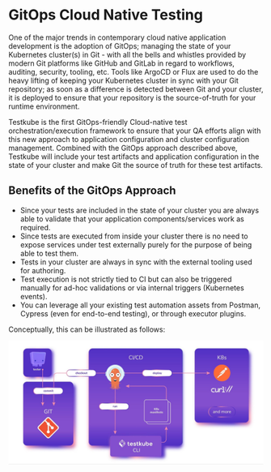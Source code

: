# GitOps Cloud Native Testing

One of the major trends in contemporary cloud native application development is the adoption of GitOps; managing the state of your Kubernetes cluster(s) in Git - with all the bells and whistles provided by modern Git platforms like GitHub and GitLab in regard to workflows, auditing, security, tooling, etc. Tools like ArgoCD or Flux are used to do the heavy lifting of keeping your Kubernetes cluster in sync with your Git repository; as soon as a difference is detected between Git and your cluster, it is deployed to ensure that your repository is the source-of-truth for your runtime environment.

Testkube is the first GitOps-friendly Cloud-native test orchestration/execution framework to ensure that your QA efforts align with this new approach to application configuration and cluster configuration management. Combined with the GitOps approach described above, Testkube will include your test artifacts and application configuration in the state of your cluster and make Git the source of truth for these test artifacts.

## Benefits of the GitOps Approach

- Since your tests are included in the state of your cluster you are always able to validate that your application components/services work as required.
- Since tests are executed from inside your cluster there is no need to expose services under test externally purely for the purpose of being able to test them.
- Tests in your cluster are always in sync with the external tooling used for authoring.
- Test execution is not strictly tied to CI but can also be triggered manually for ad-hoc validations or via internal triggers (Kubernetes events).
- You can leverage all your existing test automation assets from Postman, Cypress (even for end-to-end testing), or through executor plugins.

Conceptually, this can be illustrated as follows:

![GitOps CLoud Testing](../img/GitOps-cloud-testing.jpeg)